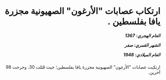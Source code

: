 <h1 dir="rtl">ارتكاب عصابات "الأرغون" الصهيونية مجزرة يافا بفلسطين .</h1>

<h5 dir="rtl">العام الهجري:  1367

الشهر القمري: صفر

العام الميلادي: 1948</h5>

<p dir="rtl">ارتكبت عصابات "الأرغون" الصهيونية مجزرةَ يافا بفلسطين؛ حيث قَتَلت 30، وجرحت 98 آخرين.</p></br>
